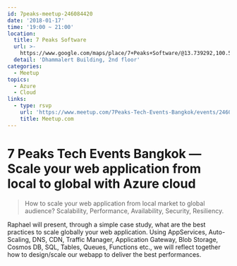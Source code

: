 ```yaml
---
id: 7peaks-meetup-246084420
date: '2018-01-17'
time: '19:00 ~ 21:00'
location:
  title: 7 Peaks Software
  url: >-
    https://www.google.com/maps/place/7+Peaks+Software/@13.739292,100.5552093,17z/data=!3m1!4b1!4m5!3m4!1s0x30e29edcf8a9dcf5:0xcf0d1a437c55d078!8m2!3d13.739292!4d100.557398
  detail: 'Dhammalert Building, 2nd floor'
categories:
  - Meetup
topics:
  - Azure
  - Cloud
links:
  - type: rsvp
    url: 'https://www.meetup.com/7Peaks-Tech-Events-Bangkok/events/246084420/'
    title: Meetup.com
---
```

# 7 Peaks Tech Events Bangkok — Scale your web application from local to global with Azure cloud

> How to scale your web application from local market to global audience? Scalability, Performance, Availability, Security, Resiliency.

Raphael will present, through a simple case study, what are the best practices to scale globally your web application. Using AppServices, Auto-Scaling, DNS, CDN, Traffic Manager, Application Gateway, Blob Storage, Cosmos DB, SQL, Tables, Queues, Functions etc., we will reflect together how to design/scale our webapp to deliver the best performances.
